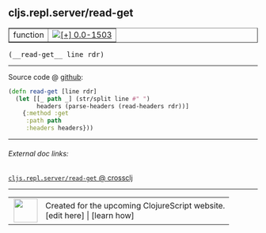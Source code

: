 ## cljs.repl.server/read-get



 <table border="1">
<tr>
<td>function</td>
<td><a href="https://github.com/cljsinfo/cljs-api-docs/tree/0.0-1503"><img valign="middle" alt="[+] 0.0-1503" title="Added in 0.0-1503" src="https://img.shields.io/badge/+-0.0--1503-lightgrey.svg"></a> </td>
</tr>
</table>


 <samp>
(__read-get__ line rdr)<br>
</samp>

---







Source code @ [github](https://github.com/clojure/clojurescript/blob/r1896/src/clj/cljs/repl/server.clj#L88-L93):

```clj
(defn read-get [line rdr]
  (let [[_ path _] (str/split line #" ")
        headers (parse-headers (read-headers rdr))]
    {:method :get
     :path path
     :headers headers}))
```

<!--
Repo - tag - source tree - lines:

 <pre>
clojurescript @ r1896
└── src
    └── clj
        └── cljs
            └── repl
                └── <ins>[server.clj:88-93](https://github.com/clojure/clojurescript/blob/r1896/src/clj/cljs/repl/server.clj#L88-L93)</ins>
</pre>

-->

---



###### External doc links:

[`cljs.repl.server/read-get` @ crossclj](http://crossclj.info/fun/cljs.repl.server/read-get.html)<br>

---

 <table>
<tr><td>
<img valign="middle" align="right" width="48px" src="http://i.imgur.com/Hi20huC.png">
</td><td>
Created for the upcoming ClojureScript website.<br>
[edit here] | [learn how]
</td></tr></table>

[edit here]:https://github.com/cljsinfo/cljs-api-docs/blob/master/cljsdoc/cljs.repl.server_read-get.cljsdoc
[learn how]:https://github.com/cljsinfo/cljs-api-docs/wiki/cljsdoc-files

<!--

This information was too distracting to show to readers, but I'll leave it
commented here since it is helpful to:

- pretty-print the data used to generate this document
- and show how to retrieve that data



The API data for this symbol:

```clj
{:ns "cljs.repl.server",
 :name "read-get",
 :type "function",
 :signature ["[line rdr]"],
 :source {:code "(defn read-get [line rdr]\n  (let [[_ path _] (str/split line #\" \")\n        headers (parse-headers (read-headers rdr))]\n    {:method :get\n     :path path\n     :headers headers}))",
          :title "Source code",
          :repo "clojurescript",
          :tag "r1896",
          :filename "src/clj/cljs/repl/server.clj",
          :lines [88 93]},
 :full-name "cljs.repl.server/read-get",
 :full-name-encode "cljs.repl.server_read-get",
 :history [["+" "0.0-1503"]]}

```

Retrieve the API data for this symbol:

```clj
;; from Clojure REPL
(require '[clojure.edn :as edn])
(-> (slurp "https://raw.githubusercontent.com/cljsinfo/cljs-api-docs/catalog/cljs-api.edn")
    (edn/read-string)
    (get-in [:symbols "cljs.repl.server/read-get"]))
```

-->
